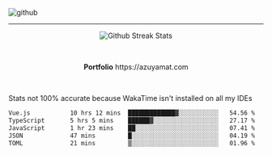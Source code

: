 ![github](https://media.discordapp.net/attachments/881363147364118528/1142610121697021952/background.png?width=1000&height=300)<br>
___
<p align="center">
  <img alt="Github Streak Stats" src="https://streak-stats.demolab.com?user=Azuyamat&theme=transparent&hide_border=true"/>
</p><br>
<p align="center">
      <strong>Portfolio</strong> https://azuyamat.com
</p><br>

Stats not 100% accurate because WakaTime isn't installed on all my IDEs
<!--START_SECTION:waka-->

```txt
Vue.js           10 hrs 12 mins  █████████████▓░░░░░░░░░░░   54.56 %
TypeScript       5 hrs 5 mins    ██████▓░░░░░░░░░░░░░░░░░░   27.17 %
JavaScript       1 hr 23 mins    ██░░░░░░░░░░░░░░░░░░░░░░░   07.41 %
JSON             47 mins         █░░░░░░░░░░░░░░░░░░░░░░░░   04.19 %
TOML             21 mins         ▒░░░░░░░░░░░░░░░░░░░░░░░░   01.96 %
```

<!--END_SECTION:waka-->
